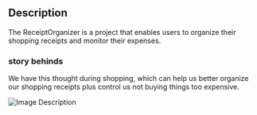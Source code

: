 ## Description

The ReceiptOrganizer is a project that enables users to organize their shopping receipts and monitor their expenses.

### story behinds
We have this thought during shopping, which can help us better organize our shopping receipts plus control us not buying things too expensive. 

![Image Description](relative/path/to/image)
